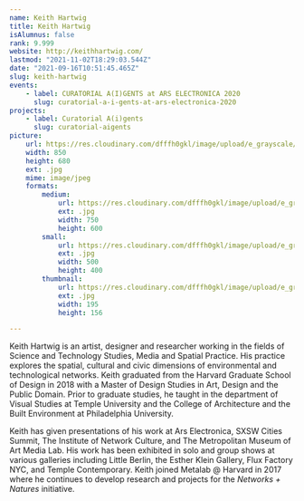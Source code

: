 ```yaml
---
name: Keith Hartwig
title: Keith Hartwig
isAlumnus: false
rank: 9.999
website: http://keithhartwig.com/
lastmod: "2021-11-02T18:29:03.544Z"
date: "2021-09-16T10:51:45.465Z"
slug: keith-hartwig
events:
    - label: CURATORIAL A(I)GENTS at ARS ELECTRONICA 2020
      slug: curatorial-a-i-gents-at-ars-electronica-2020
projects:
    - label: Curatorial A(i)gents
      slug: curatorial-aigents
picture:
    url: https://res.cloudinary.com/dfffh0gkl/image/upload/e_grayscale/v1629122123/keith_bbbb2d5d7b.jpg
    width: 850
    height: 680
    ext: .jpg
    mime: image/jpeg
    formats:
        medium:
            url: https://res.cloudinary.com/dfffh0gkl/image/upload/e_grayscale/v1629122125/medium_keith_bbbb2d5d7b.jpg
            ext: .jpg
            width: 750
            height: 600
        small:
            url: https://res.cloudinary.com/dfffh0gkl/image/upload/e_grayscale/v1629122126/small_keith_bbbb2d5d7b.jpg
            ext: .jpg
            width: 500
            height: 400
        thumbnail:
            url: https://res.cloudinary.com/dfffh0gkl/image/upload/e_grayscale/v1629122125/thumbnail_keith_bbbb2d5d7b.jpg
            ext: .jpg
            width: 195
            height: 156

---
```

Keith Hartwig is an artist, designer and researcher working in the fields of Science and Technology Studies, Media and Spatial Practice. His practice explores the spatial, cultural and civic dimensions of environmental and technological networks. Keith graduated from the Harvard Graduate School of Design in 2018 with a Master of Design Studies in Art, Design and the Public Domain. Prior to graduate studies, he taught in the department of Visual Studies at Temple University and the College of Architecture and the Built Environment at Philadelphia University.

Keith has given presentations of his work at Ars Electronica, SXSW Cities Summit, The Institute of Network Culture, and The Metropolitan Museum of Art Media Lab. His work has been exhibited in solo and group shows at various galleries including Little Berlin, the Esther Klein Gallery, Flux Factory NYC, and Temple Contemporary. Keith joined Metalab @ Harvard in 2017 where he continues to develop research and projects for the *Networks + Natures* initiative.